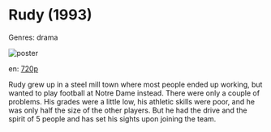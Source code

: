 # Rudy (1993)

Genres: drama

![poster](http://image.tmdb.org/t/p/w500/lkimdKMignuOmaZ3SmEtpvBTbdQ.jpg)

en:
  [720p](magnet:?xt=urn:btih:2C23F74640C516DD9DCBA5E5597FFD268DF2ED3D&tr=udp://glotorrents.pw:6969/announce&tr=udp://tracker.opentrackr.org:1337/announce&tr=udp://torrent.gresille.org:80/announce&tr=udp://tracker.openbittorrent.com:80&tr=udp://tracker.coppersurfer.tk:6969&tr=udp://tracker.leechers-paradise.org:6969&tr=udp://p4p.arenabg.ch:1337&tr=udp://tracker.internetwarriors.net:1337)
  


Rudy grew up in a steel mill town where most people ended up working, but wanted to play football at Notre Dame instead. There were only a couple of problems. His grades were a little low, his athletic skills were poor, and he was only half the size of the other players. But he had the drive and the spirit of 5 people and has set his sights upon joining the team.